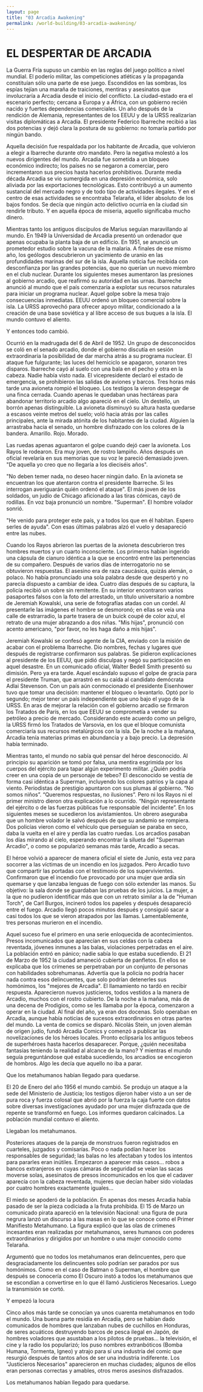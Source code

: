 ```yaml
---
layout: page
title: "03 Arcadia Awakening"
permalink: /world-building/03-arcadia-awakening/
---
```


# EL DESPERTAR DE ARCADIA

La Guerra Fría supuso un cambio en las reglas del juego político a nivel mundial. El poderío  militar, las competiciones atléticas y la propaganda constituían sólo una parte de ese juego. Escondidos en las sombras, los espías tejían una maraña de traiciones, mentiras y asesinatos que involucraría a Arcadia desde el inicio del conflicto. La ciudad-estado era el escenario perfecto; cercana a Europa y a África, con un gobierno recién nacido y fuertes dependencias comerciales. Un año después de la rendición de Alemania, representantes de los EEUU y de la URSS realizarían visitas diplomáticas a Arcadia. El presidente Federico Ibarreche recibió a las dos potencias y dejó clara la postura de su gobierno: no tomaría partido por ningún bando.

Aquella decisión fue respaldada por los habitante de Arcadia, que volvieron a elegir a Ibarreche durante otro mandato. Pero la negativa molestó a los nuevos dirigentes del mundo. Arcadia fue sometida a un bloqueo económico indirecto; los países no se negaron a comerciar, pero incrementaron sus precios hasta hacerlos prohibitivos. Durante media década Arcadia se vio sumergida en una depresión económica, solo aliviada por las exportaciones tecnológicas. Esto contribuyó a un aumento sustancial del mercado negro y de todo tipo de actividades ilegales. Y en el centro de esas actividades se encontraba Telaraña, el líder absoluto de los bajos fondos. Se decía que ningún acto delictivo ocurría en la ciudad sin rendirle tributo. Y en aquella época de miseria, aquello significaba mucho dinero.

Mientras tanto los antiguos discípulos de Marius seguían maravillando al mundo. En 1949 la Universidad de Arcadia presentó un ordenador que apenas ocupaba la planta baja de un edificio. En 1951, se anunció un prometedor estudio sobre la vacuna de la malaria. A finales de ese mismo año, los geólogos descubrieron un yacimiento de uranio en las profundidades marinas del sur de la isla. Aquella noticia fue recibida con desconfianza por las grandes potencias, que no querían un nuevo miembro en el club nuclear. Durante los siguientes meses aumentaron las presiones al gobierno arcadio, que reafirmó su autoridad en las urnas. Ibarreche anunció al mundo que el país comenzaría a explotar sus recursos naturales para iniciar un programa nuclear. Aquel golpe sobre la mesa trajo consecuencias inmediatas. EEUU ordenó un bloqueo comercial sobre la isla. La URSS aprovechó para ofrecer apoyo militar, condicionado a la creación de una base soviética y al libre acceso de sus buques a la isla.  El mundo contuvo el aliento.

Y entonces todo cambió.

Ocurrió en la madrugada del 6 de Abril de 1952. Un grupo de desconocidos se coló en el senado arcadio, donde el gobierno discutía en sesión extraordinaria la posibilidad de dar marcha atrás a su programa nuclear. El ataque fue fulgurante; las luces del hemiciclo se apagaron, sonaron tres disparos. Ibarreche cayó al suelo con una bala en el pecho y otra en la cabeza. Nadie había visto nada. El vicepresidente declaró el estado de emergencia, se prohibieron las salidas de aviones y barcos. Tres horas más tarde una avioneta rompió el bloqueo. Los testigos la vieron despegar de una finca cerrada. Cuando apenas le quedaban unas hectáreas para abandonar territorio arcadio algo apareció en el cielo. Un destello, un borrón apenas distinguible. La avioneta disminuyó su altura hasta quedarse a escasos veinte metros del suelo; voló hacia atrás por las calles principales, ante la mirada atónita de los habitantes de la ciudad. Alguien la arrastraba hacia el senado, un hombre disfrazado con los colores de la bandera. Amarillo. Rojo. Morado.

Las ruedas apenas aguantaron el golpe cuando dejó caer la avioneta. Los Rayos le rodearon. Era muy joven, de rostro lampiño. Años después un oficial revelaría en sus memorias que su voz le pareció demasiado joven. "De aquella yo creo que no llegaría a los dieciséis años".

"No deben temer nada, no deseo hacer ningún daño. En la avioneta se encuentran los que atentaron contra el presidente Ibarreche. Si les interrogan averiguarán quién ordenó el ataque".
El más joven de los soldados, un judío de Chicago aficionado a las tiras cómicas, cayó de rodillas. En voz baja pronunció un nombre. "Superman". El hombre volador sonrió.

"He venido para proteger este país, y a todos los que en él habitan. Espero serles de ayuda".
Con esas últimas palabras alzó el vuelo y desapareció entre las nubes.

Cuando los Rayos abrieron las puertas de la avioneta descubrieron tres hombres muertos y un cuarto inconsciente. Los primeros habían ingerido una cápsula de cianuro idéntica a la que se encontró entre las pertenencias de su compañero. Después de varios días de interrogatorio no se obtuvieron respuestas. El asesino era de raza caucásica, quizás alemán, o polaco. No había pronunciado una sola palabra desde que despertó y no parecía dispuesto a cambiar de idea. Cuatro días después de su captura, la policía recibió un sobre sin remitente. En su interior encontraron varios pasaportes falsos con la foto del arrestado, un título universitario a nombre de Jeremiah Kowalski, una serie de fotografías atadas con un cordel. Al presentarle las imágenes el hombre se desmoronó; en ellas se veía una calle de estrarradio, la parte trasera de un buick coupé de color azul, el retrato de una mujer abrazando a dos niñas. "Mis hijas", pronunció con acento americano, "por favor, no les haga daño a mis hijas".

Jeremiah Kowalski se confesó agente de la CIA, enviado con la misión de acabar con el problema Ibarreche. Dio nombres, fechas y lugares que después de registrarse confirmaron sus palabras. Se pidieron explicaciones al presidente de los EEUU, que pidió disculpas y negó su participación en aquel desastre. En un comunicado oficial, Walter Bedell Smith presentó su dimisión. Pero ya era tarde. Aquel escándalo supuso el golpe de gracia para el presidente Truman, que arrastró en su caída al candidato demócrata Adlai Stevenson. Con un país aún conmocionado el presidente Eisenhower tuvo que tomar una decisión: mantener el bloqueo o levantarlo. Optó por lo segundo; mejor tener un país independiente que uno bajo el yugo de la URSS. En aras de mejorar la relación con el gobierno arcadio se firmaron los Tratados de París, en los que EEUU se comprometía a vender su petróleo a precio de mercado. Considerando este acuerdo como un peligro, la URSS firmó los Tratados de Varsovia, en los que el bloque comunista comerciaría sus recursos metalúrgicos con la isla. De la noche a la mañana, Arcadia tenía materias primas en abundancia y a bajo precio. La depresión había terminado.

Mientras tanto, el mundo no sabía qué pensar del héroe desconocido. Al principio su aparición se tomó por falsa, una mentira esgrimida por los cuerpos del ejército para tapar algún experimento militar. ¿Quién podría creer en una copia de un personaje de tebeo? El desconocido se vestía de forma casi idéntica a Superman, incluyendo los colores patrios y la capa al viento. Periodistas de prestigio apuntaron con sus plumas al gobierno. “No somos niños”. “Queremos respuestas, no ilusiones”. Pero ni los Rayos ni el primer ministro dieron otra explicación a lo ocurrido. “Ningún representante del ejército o de las fuerzas públicas fue responsable del incidente”. En los siguientes meses se sucedieron los avistamientos. Un obrero aseguraba que un hombre volador le salvó después de que su andamio se rompiera. Dos policías vieron como el vehículo que perseguían se paraba en seco, daba la vuelta en el aire y perdía las cuatro ruedas. Los arcadios pasaban los días mirando al cielo, esperando encontrar la silueta del "Superman Arcadio", o como se popularizó semanas más tarde, Arcadio a secas.

El héroe volvió a aparecer de manera oficial el siete de Junio, esta vez para socorrer a las víctimas de un incendio en los juzgados. Pero Arcadio tuvo que compartir las portadas con el testimonio de los supervivientes. Confirmaron que el incendio fue provocado por una mujer que ardía sin quemarse y que lanzaba lenguas de fuego con sólo extender las manos. Su objetivo: la sala donde se guardaban las pruebas de los juicios. La mujer, a la que no pudieron identificar más que con un retrato similar a la de "Human Torch", de Carl Burgos, incineró todos los papeles y después desapareció entre el fuego. Arcadio llegó pocos minutos después y consiguió sacar a casi todos los que se vieron atrapados por las llamas. Lamentablemente, tres personas murieron en el incendio.

Aquel suceso fue el primero en una serie enloquecida de acontecimientos. Presos incomunicados que aparecían en sus celdas con la cabeza reventada, jóvenes inmunes a las balas, violaciones perpetradas en el aire. La población entró en pánico; nadie sabía lo que estaba sucediendo. El 21 de Marzo de 1952 la ciudad amaneció cubierta de panfletos. En ellos se explicaba que los crímenes se perpetraban por un conjunto de personas con habilidades sobrehumanas. Advertía que la policía no podría hacer nada contra esos delincuentes, que solo podrían detenerles sus homónimos, los "mejores de Arcadia". El llamamiento no tardó en recibir respuesta. Aparecieron nuevos justicieros, todos vestidos a la manera de Arcadio, muchos con el rostro cubierto. De la noche a la mañana, más de una decena de Prodigios, como se les llamaba por la época, comenzaron a operar en la ciudad. Al final del año, ya eran dos docenas. Solo operaban en Arcadia, aunque había noticias de sucesos extraordinarios en otras partes del mundo. La venta de comics se disparó. Nicolás Stein, un joven alemán de origen judío, fundó Arcadia Comics y comenzó a publicar las novelizaciones de los héroes locales. Pronto eclipsaría los antiguos tebeos de superhéroes hasta hacerlos desaparecer. Porque, ¿quién necesitaba fantasías teniendo la realidad al alcance de la mano?  Y mientras el mundo seguía preguntándose qué estaba sucediendo, los arcadios se encogieron de hombros. Algo les decía que aquello no iba a parar.

Que los metahumanos habían llegado para quedarse.

El 20 de Enero del año 1956 el mundo cambió. Se produjo un ataque a la sede del Ministerio de Justicia; los testigos dijeron haber visto a un ser de pura roca y fuerza colosal que abrió por la fuerza la caja fuerte con datos sobre diversas investigaciones ayudado por una mujer disfrazada que de repente se transformó en fuego. Los informes quedaron calcinados. La población mundial
contuvo el aliento. 

Llegaban los metahumanos.

Posteriores ataques de la pareja de monstruos fueron registrados en cuarteles, juzgados y comisarías. Poco o nada podían hacer los responsables de seguridad; las balas no les afectaban y todos los intentos para pararles eran inútiles. Empezaron a aparecer más casos… robos a bancos extranjeros en cuyas cámaras de seguridad se veían las sacas moverse solas, asesinatos de presos incomunicados en los que el cadaver aparecía con la cabeza reventada, mujeres que decían haber sido violadas por cuatro hombres exactamente iguales…

El miedo se apoderó de la población. En apenas dos meses Arcadia había pasado de ser la pieza codiciada a la fruta prohibida. El 15 de Marzo un comunicado pirata apareció en la televisión Nacional: una figura de pura negrura lanzó un discurso a las masas en lo que se conoce como el Primer Manifiesto Metahumano. La figura explicó que las olas de crímenes incesantes eran realizadas por metahumanos, seres humanos con poderes extraordinarios y dirigidos por un hombre o una mujer conocido como Telaraña.

Argumentó que no todos los metahumanos eran delincuentes, pero que desgraciadamente los delincuentes solo podrían ser parados por sus homónimos. Como en el caso de Batman o Superman, el hombre que después se conocería como El Oscuro instó a todos los metahumanos que se escondían a convertirse en lo que él llamó Justicieros Necesarios. Luego la transmisión se cortó.

Y empezó la locura

Cinco años más tarde se conocían ya unos cuarenta metahumanos en todo el mundo. Una buena parte residía en Arcadia, pero se habían dado comunicados de hombres que lanzaban nubes de cuchillos en Honduras, de seres acuáticos destruyendo barcos de pesca ilegal en Japón, de hombres voladores que asustaban a los pilotos de pruebas… la televisión, el cine y la radio los
popularizó; los puso nombres extranbóticos (Bomba Humana, Tormenta, Igneo) y atrajo para sí una industria del comic que resurgió después de tantos años de ser una industria indiferente. Los "Justicieros Necesarios" aparecieron en muchas ciudades; algunos de ellos eran personas correctas y amables, otros meros asesinos disfrazados.

Los metahumanos habían llegado para quedarse.

